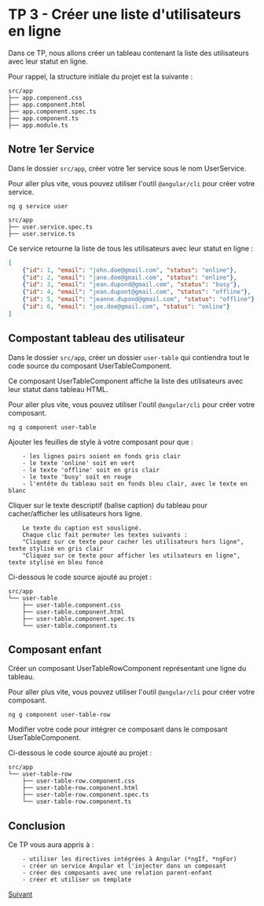 # TP 3 - Créer une liste d'utilisateurs en ligne

Dans ce TP, nous allons créer un tableau contenant la liste des utilisateurs avec leur statut en ligne. 

Pour rappel, la structure initiale du projet est la suivante :

```
src/app
├── app.component.css
├── app.component.html
├── app.component.spec.ts
├── app.component.ts
├── app.module.ts
```

## Notre 1er Service 

Dans le dossier `src/app`, créer votre 1er service sous le nom UserService.

Pour aller plus vite, vous pouvez utiliser l'outil `@angular/cli` pour créer votre service.

`ng g service user`

```
src/app
├── user.service.spec.ts
├── user.service.ts
```

Ce service retourne la liste de tous les utilisateurs avec leur statut en ligne :
```json
[
    {"id": 1, "email": "john.doe@gmail.com", "status": "online"},
    {"id": 2, "email": "jane.doe@gmail.com", "status": "online"},
    {"id": 3, "email": "jean.dupond@gmail.com", "status": "busy"},
    {"id": 4, "email": "jean.dupont@gmail.com", "status": "offline"},
    {"id": 5, "email": "jeanne.dupond@gmail.com", "status": "offline"},
    {"id": 6, "email": "joe.doe@gmail.com", "status": "online"}
]
```

## Compostant tableau des utilisateur

Dans le dossier `src/app`, créer un dossier `user-table` qui contiendra tout le code source du composant UserTableComponent.

Ce composant UserTableComponent affiche la liste des utilisateurs avec leur statut dans tableau HTML.

Pour aller plus vite, vous pouvez utiliser l'outil `@angular/cli` pour créer votre composant.

`ng g component user-table`

Ajouter les feuilles de style à votre composant pour que :
```
    - les lignes pairs soient en fonds gris clair
    - le texte 'online' soit en vert
    - le texte 'offline' soit en gris clair
    - le texte 'busy' soit en rouge
    - l'entête du tableau soit en fonds bleu clair, avec le texte en blanc
```

Cliquer sur le texte descriptif (balise caption) du tableau pour cacher/afficher les utilisateurs hors ligne.
```
    Le texte du caption est sousligné.
    Chaque clic fait permuter les textes suivants :  
    "Cliquez sur ce texte pour cacher les utilisateurs hors ligne", texte stylisé en gris clair
    "Cliquez sur ce texte pour afficher les utilsateurs en ligne", texte stylisé en bleu foncé
```

Ci-dessous le code source ajouté au projet :

```
src/app
└── user-table
    ├── user-table.component.css
    ├── user-table.component.html
    ├── user-table.component.spec.ts
    └── user-table.component.ts
```

## Composant enfant

Créer un composant UserTableRowComponent représentant une ligne du tableau.

Pour aller plus vite, vous pouvez utiliser l'outil `@angular/cli` pour créer votre composant.

`ng g component user-table-row`

Modifier votre code pour intégrer ce composant dans le composant UserTableComponent.

Ci-dessous le code source ajouté au projet :

```
src/app
└── user-table-row
    ├── user-table-row.component.css
    ├── user-table-row.component.html
    ├── user-table-row.component.spec.ts
    └── user-table-row.component.ts
```

## Conclusion

Ce TP vous aura appris à :
```
    - utiliser les directives intégrées à Angular (*ngIf, *ngFor)
    - créer un service Angular et l'injecter dans un composant
    - créer des composants avec une relation parent-enfant
    - créer et utiliser un template
```

[Suivant](tp4-formulaire-route.md)

